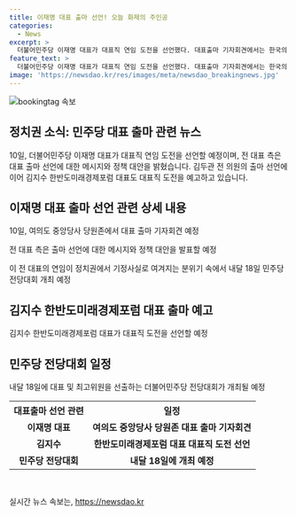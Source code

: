```yaml
---
title: 이재명 대표 출마 선언! 오늘 화제의 주인공
categories:
  - News
excerpt: >
  더불어민주당 이재명 대표가 대표직 연임 도전을 선언했다. 대표출마 기자회견에서는 한국의 비전과 국민에게 희망을 주는 메시지와 경제 성장을 통한 민생 회복을 구현할 정책 대안을 발표할 예정이다. 지난달 사퇴한 이 전 대표가 다시 도전 결심을 굳힌 가운데, 다른 후보들도 대표직을 도전할 것으로 전해졌다. 이 전 대표의 연임은 정치권에서 기정사실로 여겨지고 있으며, 민주당 전당대회는 내달 18일에 열릴 예정이다.
feature_text: >
  더불어민주당 이재명 대표가 대표직 연임 도전을 선언했다. 대표출마 기자회견에서는 한국의 비전과 국민에게 희망을 주는 메시지와 경제 성장을 통한 민생 회복을 구현할 정책 대안을 발표할 예정이다. 지난달 사퇴한 이 전 대표가 다시 도전 결심을 굳힌 가운데, 다른 후보들도 대표직을 도전할 것으로 전해졌다. 이 전 대표의 연임은 정치권에서 기정사실로 여겨지고 있으며, 민주당 전당대회는 내달 18일에 열릴 예정이다.
image: 'https://newsdao.kr/res/images/meta/newsdao_breakingnews.jpg'
---
```


<p><img src="https://newsdao.kr/res/images/meta/newsdao_breakingnews.jpg" alt="bookingtag 속보" /></p>

<h2>정치권 소식: 민주당 대표 출마 관련 뉴스</h2>

<p data-ke-size="size16">10일, 더불어민주당 이재명 대표가 대표직 연임 도전을 선언할 예정이며, 전 대표 측은 대표 출마 선언에 대한 메시지와 정책 대안을 밝혔습니다. 김두관 전 의원의 출마 선언에 이어 김지수 한반도미래경제포럼 대표도 대표직 도전을 예고하고 있습니다.</p>

<h2 data-ke-size="size26">이재명 대표 출마 선언 관련 상세 내용</h2>

<p data-ke-size="size16">10일, 여의도 중앙당사 당원존에서 대표 출마 기자회견 예정</p>

<p data-ke-size="size16">전 대표 측은 출마 선언에 대한 메시지와 정책 대안을 발표할 예정</p>

<p data-ke-size="size16">이 전 대표의 연임이 정치권에서 기정사실로 여겨지는 분위기 속에서 내달 18일 민주당 전당대회 개최 예정</p>

<h2 data-ke-size="size26">김지수 한반도미래경제포럼 대표 출마 예고</h2>

<p data-ke-size="size16">김지수 한반도미래경제포럼 대표가 대표직 도전을 선언할 예정</p>

<h2 data-ke-size="size26">민주당 전당대회 일정</h2>

<p data-ke-size="size16">내달 18일에 대표 및 최고위원을 선출하는 더불어민주당 전당대회가 개최될 예정</p>

<table>
  <tr>
    <th><b>대표출마 선언 관련</b></th>
    <th><b>일정</b></th>
  </tr>
  <tr>
    <td style="text-align: center; height: 17px;"><b>이재명 대표</b></td>
    <td style="text-align: center; height: 17px;"><b>여의도 중앙당사 당원존 대표 출마 기자회견</b></td>
  </tr>
  <tr>
    <td style="text-align: center; height: 17px;"><b>김지수</b></td>
    <td style="text-align: center; height: 17px;"><b>한반도미래경제포럼 대표 대표직 도전 선언</b></td>
  </tr>
  <tr>
    <td style="text-align: center; height: 17px;"><b>민주당 전당대회</b></td>
    <td style="text-align: center; height: 17px;"><b>내달 18일에 개최 예정</b></td>
  </tr>
</table>

<p data-ke-size="size16">&nbsp;</p>
실시간 뉴스 속보는, <a href="https://newsdao.kr" rel="dofollow">https://newsdao.kr</a>


